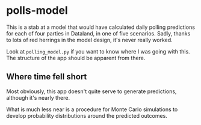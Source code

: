 # polls-model
This is a stab at a model that would have calculated daily polling predictions for each of four parties in Dataland, in one of five scenarios. Sadly, thanks to lots of red herrings in the model design, it's never really worked.

Look at `polling_model.py` if you want to know where I was going with this. The structure of the app should be apparent from there.

## Where time fell short
Most obviously, this app doesn't quite serve to generate predictions, although it's nearly there.

What is much less near is a procedure for Monte Carlo simulations to develop probability distributions around the predicted outcomes.